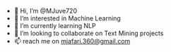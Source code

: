 - 👋 Hi, I’m @MJuve720
- 👀 I’m interested in Machine Learning
- 🌱 I’m currently learning NLP
- 💞️ I’m looking to collaborate on Text Mining projects
- 📫 reach me on mjafari.360@gmail.com

<!---
MJuve720/MJuve720 is a ✨ special ✨ repository because its `README.md` (this file) appears on your GitHub profile.
You can click the Preview link to take a look at your changes.
--->
